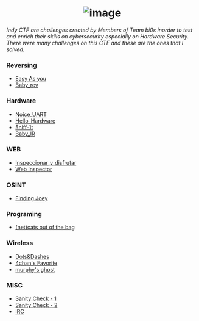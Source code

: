 <div align = "center">
  
# ![image](https://user-images.githubusercontent.com/100958162/177009431-bd4ebd2c-7779-4688-9507-aa5ac550458f.png)
</div>

<i>Indy CTF are challenges created by Members of Team bi0s inorder to test and enrich their skills on cybersecurity especially on Hardware Security. There were many challenges on this CTF and these are the ones that I solved.</i>

### Reversing
- [Easy As you](https://github.com/Drupad-DeV/indy-CTF-Writeups/tree/main/Easy%20As%20You)
- [Baby_rev](https://github.com/Drupad-DeV/indy-CTF-Writeups/tree/main/Baby_rev)

### Hardware
- [Noice_UART](https://github.com/Drupad-DeV/indy-CTF-Writeups/tree/main/Noice_UART)
- [Hello_Hardware](https://github.com/Drupad-DeV/indy-CTF-Writeups/tree/main/Hello-Hardware)
- [5niff-1t](https://github.com/Drupad-DeV/indy-CTF-Writeups/tree/main/5niff--1t)
- [Baby_IR](https://github.com/Drupad-DeV/indy-CTF-Writeups/tree/main/Baby_IR)

### WEB
- [Inspeccionar_y_disfrutar](https://github.com/Drupad-DeV/indy-CTF-Writeups/tree/main/Inspeccionar_y_disfrutar)
- [Web Inspector](https://github.com/Drupad-DeV/indy-CTF-Writeups/tree/main/Web-Inspector)

### OSINT
- [Finding Joey](https://github.com/Drupad-DeV/indy-CTF-Writeups/tree/main/Finding-Joey)

### Programing
- [(net)cats out of the bag](https://github.com/Drupad-DeV/indy-CTF-Writeups/tree/main/Net%20Cat)

### Wireless
- [Dots&Dashes](https://github.com/Drupad-DeV/indy-CTF-Writeups/tree/main/Dots%26Dashes)
- [4chan's Favorite](https://github.com/Drupad-DeV/indy-CTF-Writeups/tree/main/4chan's%20Favorite)
- [murphy's ghost](https://github.com/Drupad-DeV/indy-CTF-Writeups/tree/main/murphy's%20ghost)

### MISC
- [Sanity Check - 1](https://github.com/Drupad-DeV/indy-CTF-Writeups/tree/main/Sanity%20Check%201)
- [Sanity Check - 2](https://github.com/Drupad-DeV/indy-CTF-Writeups/tree/main/Sanity%20Check%202)
- [IRC](https://github.com/Drupad-DeV/indy-CTF-Writeups/tree/main/IRC) 
